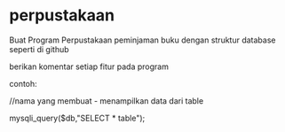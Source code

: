 # perpustakaan

Buat Program Perpustakaan peminjaman buku dengan struktur database seperti di github 

berikan komentar setiap fitur pada program

contoh:

//nama yang membuat - menampilkan data dari table

mysqli_query($db,"SELECT * table");
